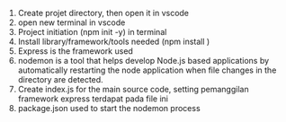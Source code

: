 1. Create projet directory, then open it in vscode
2. open new terminal in vscode
3. Project initiation (npm init -y) in terminal
4. Install library/framework/tools needed (npm install <name>)
5. Express is the framework used
6. nodemon is a tool that helps develop Node.js based applications by automatically restarting the node application when file changes in the directory are detected.
7. Create index.js for the main source code, setting pemanggilan framework express terdapat pada file ini
8. package.json used to start the nodemon process

